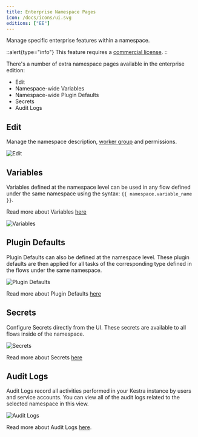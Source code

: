```yaml
---
title: Enterprise Namespace Pages
icon: /docs/icons/ui.svg
editions: ["EE"]
---
```


Manage specific enterprise features within a namespace.

::alert{type="info"}
This feature requires a [commercial license](/pricing).
::

There's a number of extra namespace pages available in the enterprise edition:
- Edit
- Namespace-wide Variables
- Namespace-wide Plugin Defaults
- Secrets
- Audit Logs

## Edit

Manage the namespace description, [worker group](../06.enterprise/worker-group.md) and permissions.

![Edit](/docs/user-interface-guide/edit.png)

## Variables

Variables defined at the namespace level can be used in any flow defined under the same namespace using the syntax: `{{ namespace.variable_name }}`.

Read more about Variables [here](../06.enterprise/08.centralized-task-configuration.md#variables)

![Variables](/docs/user-interface-guide/variables.png)

## Plugin Defaults

Plugin Defaults can also be defined at the namespace level. These plugin defaults are then applied for all tasks of the corresponding type defined in the flows under the same namespace.

![Plugin Defaults](/docs/user-interface-guide/plugindefaults-namespaces.png)

Read more about Plugin Defaults [here](../06.enterprise/08.centralized-task-configuration.md#plugin-defaults)

## Secrets

Configure Secrets directly from the UI. These secrets are available to all flows inside of the namespace.

![Secrets](/docs/user-interface-guide/secrets-namespaces.png)

Read more about Secrets [here](../06.enterprise/secrets.md)

## Audit Logs

Audit Logs record all activities performed in your Kestra instance by users and service accounts. You can view all of the audit logs related to the selected namespace in this view.

![Audit Logs](/docs/user-interface-guide/auditlogs-namespaces.png)

Read more about Audit Logs [here](../06.enterprise/06.audit-logs.md).